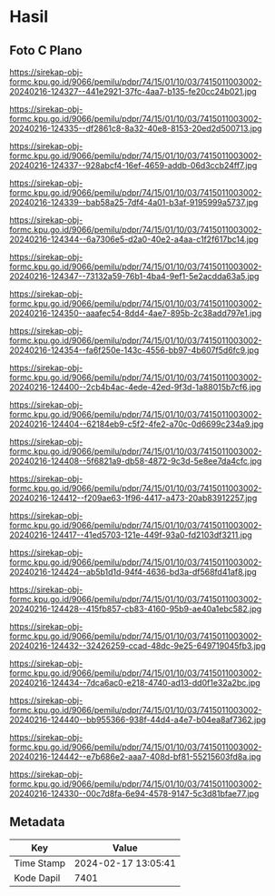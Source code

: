 # Hasil

## Foto C Plano

https://sirekap-obj-formc.kpu.go.id/9066/pemilu/pdpr/74/15/01/10/03/7415011003002-20240216-124327--441e2921-37fc-4aa7-b135-fe20cc24b021.jpg

https://sirekap-obj-formc.kpu.go.id/9066/pemilu/pdpr/74/15/01/10/03/7415011003002-20240216-124335--df2861c8-8a32-40e8-8153-20ed2d500713.jpg

https://sirekap-obj-formc.kpu.go.id/9066/pemilu/pdpr/74/15/01/10/03/7415011003002-20240216-124337--928abcf4-16ef-4659-addb-06d3ccb24ff7.jpg

https://sirekap-obj-formc.kpu.go.id/9066/pemilu/pdpr/74/15/01/10/03/7415011003002-20240216-124339--bab58a25-7df4-4a01-b3af-9195999a5737.jpg

https://sirekap-obj-formc.kpu.go.id/9066/pemilu/pdpr/74/15/01/10/03/7415011003002-20240216-124344--6a7306e5-d2a0-40e2-a4aa-c1f2f617bc14.jpg

https://sirekap-obj-formc.kpu.go.id/9066/pemilu/pdpr/74/15/01/10/03/7415011003002-20240216-124347--73132a59-76b1-4ba4-9ef1-5e2acdda63a5.jpg

https://sirekap-obj-formc.kpu.go.id/9066/pemilu/pdpr/74/15/01/10/03/7415011003002-20240216-124350--aaafec54-8dd4-4ae7-895b-2c38add797e1.jpg

https://sirekap-obj-formc.kpu.go.id/9066/pemilu/pdpr/74/15/01/10/03/7415011003002-20240216-124354--fa6f250e-143c-4556-bb97-4b607f5d6fc9.jpg

https://sirekap-obj-formc.kpu.go.id/9066/pemilu/pdpr/74/15/01/10/03/7415011003002-20240216-124400--2cb4b4ac-4ede-42ed-9f3d-1a88015b7cf6.jpg

https://sirekap-obj-formc.kpu.go.id/9066/pemilu/pdpr/74/15/01/10/03/7415011003002-20240216-124404--62184eb9-c5f2-4fe2-a70c-0d6699c234a9.jpg

https://sirekap-obj-formc.kpu.go.id/9066/pemilu/pdpr/74/15/01/10/03/7415011003002-20240216-124408--5f6821a9-db58-4872-9c3d-5e8ee7da4cfc.jpg

https://sirekap-obj-formc.kpu.go.id/9066/pemilu/pdpr/74/15/01/10/03/7415011003002-20240216-124412--f209ae63-1f96-4417-a473-20ab83912257.jpg

https://sirekap-obj-formc.kpu.go.id/9066/pemilu/pdpr/74/15/01/10/03/7415011003002-20240216-124417--41ed5703-121e-449f-93a0-fd2103df3211.jpg

https://sirekap-obj-formc.kpu.go.id/9066/pemilu/pdpr/74/15/01/10/03/7415011003002-20240216-124424--ab5b1d1d-94f4-4636-bd3a-df568fd41af8.jpg

https://sirekap-obj-formc.kpu.go.id/9066/pemilu/pdpr/74/15/01/10/03/7415011003002-20240216-124428--415fb857-cb83-4160-95b9-ae40a1ebc582.jpg

https://sirekap-obj-formc.kpu.go.id/9066/pemilu/pdpr/74/15/01/10/03/7415011003002-20240216-124432--32426259-ccad-48dc-9e25-649719045fb3.jpg

https://sirekap-obj-formc.kpu.go.id/9066/pemilu/pdpr/74/15/01/10/03/7415011003002-20240216-124434--7dca6ac0-e218-4740-ad13-dd0f1e32a2bc.jpg

https://sirekap-obj-formc.kpu.go.id/9066/pemilu/pdpr/74/15/01/10/03/7415011003002-20240216-124440--bb955366-938f-44d4-a4e7-b04ea8af7362.jpg

https://sirekap-obj-formc.kpu.go.id/9066/pemilu/pdpr/74/15/01/10/03/7415011003002-20240216-124442--e7b686e2-aaa7-408d-bf81-55215603fd8a.jpg

https://sirekap-obj-formc.kpu.go.id/9066/pemilu/pdpr/74/15/01/10/03/7415011003002-20240216-124330--00c7d8fa-6e94-4578-9147-5c3d81bfae77.jpg


## Metadata

| Key        | Value               |
| ---------- | ------------------- |
| Time Stamp | 2024-02-17 13:05:41 |
| Kode Dapil | 7401                |



